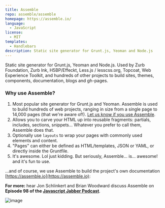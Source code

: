 ```yaml
---
title: Assemble
repo: assemble/assemble
homepage: https://assemble.io/
language:
  - JavaScript
license:
  - MIT
templates:
  - Handlebars
description: Static site generator for Grunt.js, Yeoman and Node.js
---
```


Static site generator for Grunt.js, Yeoman and Node.js. Used by Zurb Foundation, Zurb Ink, H5BP/Effeckt, Less.js / lesscss.org, Topcoat, Web Experience Toolkit, and hundreds of other projects to build sites, themes, components, documentation, blogs and gh-pages.

### Why use Assemble?

1. Most popular site generator for Grunt.js and Yeoman. Assemble is used to build hundreds of web projects, ranging in size from a single page to 14,000 pages (that we're aware of!). [Let us know if you use Assemble](https://github.com/assemble/assemble/issues/300).
1. Allows you to carve your HTML up into reusable fragments: partials, includes, sections, snippets... Whatever you prefer to call them, Assemble does that.
1. Optionally use `layouts` to wrap your pages with commonly used elements and content.
1. "Pages" can either be defined as HTML/templates, JSON or YAML, or directly inside the Gruntfile.
1. It's awesome. Lol just kidding. But seriously, Assemble... is... awesome! and it's fun to use.

...and of course, we use Assemble to build the project's own documentation [https://assemble.io](https://assemble.io):

**For more:** hear Jon Schlinkert and Brian Woodward discuss Assemble on **Episode 98 of the [Javascript Jabber Podcast](https://javascriptjabber.com/098-jsj-assemble-io-with-brian-woodward-and-jon-schlinkert/)**.

![image](https://f.cloud.github.com/assets/383994/1463257/f031bcfe-4525-11e3-9a03-89a17eee7518.png)
